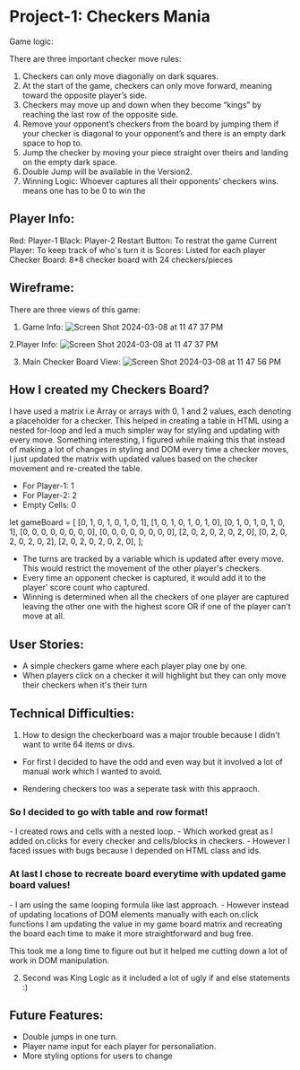 <h1>Project-1: Checkers Mania </h1>

Game logic:

There are three important checker move rules:

1. Checkers can only move diagonally on dark squares.
2. At the start of the game, checkers can only move forward, meaning toward the opposite player’s side.
3. Checkers may move up and down when they become “kings” by reaching the last row of the opposite side.
4. Remove your opponent’s checkers from the board by jumping them if your checker is diagonal to your opponent’s and there is an empty dark space to hop to.
5. Jump the checker by moving your piece straight over theirs and landing on the empty dark space.
6. Double Jump will be available in the Version2.
7. Winning Logic: Whoever captures all their opponents’ checkers wins.
   means one has to be 0 to win the

<h2>Player Info:</h2>

Red: Player-1
Black: Player-2
Restart Button: To restrat the game
Current Player: To keep track of who's turn it is
Scores: Listed for each player
Checker Board: 8\*8 checker board with 24 checkers/pieces

<h2>Wireframe:</h2>

There are three views of this game:

1. Game Info:
   ![Screen Shot 2024-03-08 at 11 47 37 PM](https://github.com/falgunisharma1/Checkers-Game/assets/155585711/d27652cc-a206-4a2c-9983-bc9f12a28bbd)

2.Player Info:
![Screen Shot 2024-03-08 at 11 47 37 PM](https://github.com/falgunisharma1/Checkers-Game/assets/155585711/a79ed83e-24a6-4e34-b877-649058dc23af)

3. Main Checker Board View:
   ![Screen Shot 2024-03-08 at 11 47 56 PM](https://github.com/falgunisharma1/Checkers-Game/assets/155585711/ab1ef8b7-b8bc-4f66-952e-5cc8042fc293)

<h2>How I created my Checkers Board?</h2>

I have used a matrix i.e Array or arrays with 0, 1 and 2 values, each denoting a placeholder for a checker. This helped in creating a table in HTML using a nested for-loop and led a much simpler way for styling and updating with every move. Something interesting, I figured while making this that instead of making a lot of changes in styling and DOM every time a checker moves, I just updated the matrix with updated values based on the checker movement and re-created the table.

- For Player-1: 1
- For Player-2: 2
- Empty Cells: 0

let gameBoard = [
[0, 1, 0, 1, 0, 1, 0, 1],
[1, 0, 1, 0, 1, 0, 1, 0],
[0, 1, 0, 1, 0, 1, 0, 1],
[0, 0, 0, 0, 0, 0, 0, 0],
[0, 0, 0, 0, 0, 0, 0, 0],
[2, 0, 2, 0, 2, 0, 2, 0],
[0, 2, 0, 2, 0, 2, 0, 2],
[2, 0, 2, 0, 2, 0, 2, 0],
];

- The turns are tracked by a variable which is updated after every move. This would restrict the movement of the other player's checkers.
- Every time an opponent checker is captured, it would add it to the player' score count who captured.
- Winning is determined when all the checkers of one player are captured leaving the other one with the highest score OR if one of the player can't move at all.

<h2>User Stories:</h2>

- A simple checkers game where each player play one by one.
- When players click on a checker it will highlight but they can only move their checkers when it's their turn

<h2>Technical Difficulties: </h2>

1. How to design the checkerboard was a major trouble because I didn't want to write 64 items or divs.

- For first I decided to have the odd and even way but it involved a lot of manual work which I wanted to avoid.

- Rendering checkers too was a seperate task with this appraoch.

<h3>So I decided to go with table and row format!</h3>
- I created rows and cells with a nested loop.
- Which worked great as I added on.clicks for every checker and cells/blocks in checkers. 
- However I faced issues with bugs because I depended on HTML class and ids.

<h3> At last I chose to recreate board everytime with updated game board values!</h3>
- I am using the same looping formula like last approach.
- However instead of updating locations of DOM elements manually with each on.click functions I am updating the value in my game board matrix and recreating the board each time to make it more straightforward and bug free.

This took me a long time to figure out but it helped me cutting down a lot of work in DOM manipulation.

2. Second was King Logic as it included a lot of ugly if and else statements :)

<h2>Future Features:</h2>

- Double jumps in one turn.
- Player name input for each player for personaliation.
- More styling options for users to change
